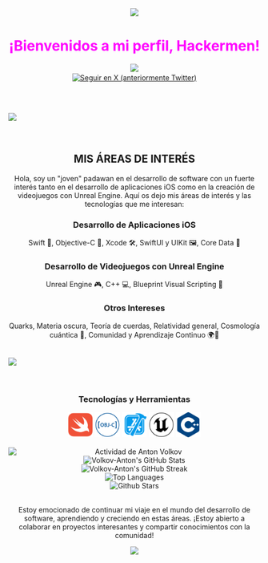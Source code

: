 <div id="header" style="text-align: center;">
  <img src="https://media.giphy.com/media/3knKct3fGqxhK/giphy.gif" width="800" />
  <h1 style="color: magenta;">¡Bienvenidos a mi perfil, Hackermen!</h1>
  <a href="https://github.com/DenverCoder1/readme-typing-svg">
    <img src="https://readme-typing-svg.herokuapp.com?font=Time+New+Roman&color=cyan&size=25&center=true&vCenter=true&width=600&height=100&lines=Swift+Padawan;Apasionado+de+la+ciencia+ficci%C3%B3n;los+c%C3%B3mics+y+el+cine+de+los+80;Friki+de+Pata+Negra">
  </a>
  <br>
  <a href="https://twitter.com/Anton_VoIkov" target="_blank">
    <img alt="Seguir en X (anteriormente Twitter)" src="https://img.shields.io/twitter/follow/Anton_VoIkov?style=for-the-badge&logo=x&logoColor=white&color=magenta">
  </a>
</div>

<br><br>

<img src="https://user-images.githubusercontent.com/73097560/115834477-dbab4500-a447-11eb-908a-139a6edaec5c.gif" style="display: block; margin: auto;"><br><br>

<h2 style="text-align: center;"><b>MIS ÁREAS DE INTERÉS</b></h2>
<p style="text-align: center;">Hola, soy un "joven" padawan en el desarrollo de software con un fuerte interés tanto en el desarrollo de aplicaciones iOS como en la creación de videojuegos con Unreal Engine. Aquí os dejo mis áreas de interés y las tecnologías que me interesan:</p>

<div style="text-align: center;">
  <h3>Desarrollo de Aplicaciones iOS</h3>
  <p>Swift 🚀, Objective-C 🧩, Xcode 🛠️, SwiftUI y UIKit 🖼️, Core Data 💾</p>

  <h3>Desarrollo de Videojuegos con Unreal Engine</h3>
  <p>Unreal Engine 🎮, C++ 💻, Blueprint Visual Scripting 📝</p>

  <h3>Otros Intereses</h3>
  <p>Quarks, Materia oscura, Teoría de cuerdas, Relatividad general, Cosmología cuántica 🌌, Comunidad y Aprendizaje Continuo 🌍📖</p>
</div>

<br>

<div style="text-align: center;">
  <img src="https://user-images.githubusercontent.com/73097560/115834477-dbab4500-a447-11eb-908a-139a6edaec5c.gif" style="display: block; margin: auto;"><br><br>

  <h3>Tecnologías y Herramientas</h3>
  <img src="https://github.com/devicons/devicon/blob/master/icons/swift/swift-original.svg" alt="Swift" width="50" height="50" />
  <img src="https://github.com/devicons/devicon/blob/master/icons/objectivec/objectivec-plain.svg" alt="Objective-C" width="50" height="50" />
  <img src="https://github.com/devicons/devicon/blob/master/icons/xcode/xcode-plain.svg" alt="Xcode" width="50" height="50" />
  <img src="https://github.com/devicons/devicon/blob/master/icons/unrealengine/unrealengine-original.svg" alt="Unreal Engine" width="50" height="50" />
  <img src="https://github.com/devicons/devicon/blob/master/icons/cplusplus/cplusplus-plain.svg" alt="C++" width="50" height="50" />
  <br><br>
  <!-- Estadísticas de GitHub -->
  <img src="https://readme-typing-svg.herokuapp.com?font=Time+New+Roman&color=%23f75c7e&size=30&center=true&vCenter=true&width=600&height=100&lines=Actividad+de+Anton+Volkov" alt="Actividad de Anton Volkov" style="display: block; margin: auto;">
  <div style="display: flex; justify-content: center; align-items: center; flex-direction: column;">
    <img src="https://github-readme-stats.vercel.app/api?username=Volkov-Anton&show_icons=true&theme=tokyonight" alt="Volkov-Anton's GitHub Stats">
    <img src="https://github-readme-streak-stats.herokuapp.com/?user=Volkov-Anton&theme=tokyonight" alt="Volkov-Anton's GitHub Streak">
  </div>
  <div style="display: flex; justify-content: center; align-items: center; flex-direction: column;">
    <img src="https://github-readme-stats.vercel.app/api/top-langs/?username=Volkov-Anton&theme=tokyonight" alt="Top Languages">
    <img src="https://github-readme-stats.vercel.app/api?username=Volkov-Anton&show_icons=true&locale=en&count_private=true&hide_rank=true&custom_title=My%20GitHub%20Stats&disable_animations=true&theme=tokyonight" alt="Github Stars">
  </div>
</div>
<br>
<p style="text-align: center;">Estoy emocionado de continuar mi viaje en el mundo del desarrollo de software, aprendiendo y creciendo en estas áreas. ¡Estoy abierto a colaborar en proyectos interesantes y compartir conocimientos con la comunidad!</p>
<div style="text-align: center;">
  <img src="https://media.giphy.com/media/wDaPGTLstdQFq/giphy.gif" width="800" />
</div>

